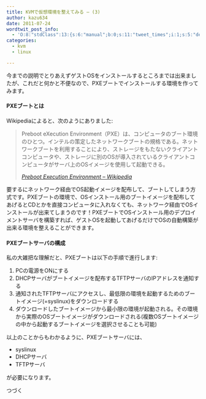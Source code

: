 ```yaml
---
title: KVMで仮想環境を整えてみる – (3)
author: kazu634
date: 2011-07-24
wordtwit_post_info:
  - 'O:8:"stdClass":13:{s:6:"manual";b:0;s:11:"tweet_times";i:1;s:5:"delay";i:0;s:7:"enabled";i:1;s:10:"separation";s:2:"60";s:7:"version";s:3:"3.7";s:14:"tweet_template";b:0;s:6:"status";i:2;s:6:"result";a:0:{}s:13:"tweet_counter";i:2;s:13:"tweet_log_ids";a:1:{i:0;i:5439;}s:9:"hash_tags";a:0:{}s:8:"accounts";a:1:{i:0;s:7:"kazu634";}}'
categories:
  - kvm
  - linux

---
```

<div class="section">
<p>
    今までの説明でとりあえずゲストOSをインストールするところまでは出来ましたが、これだと何かと不便なので、PXEブートでインストールする環境を作ってみます。
</p>
  
<h4>
    PXEブートとは
</h4>
  
<p>
    Wikipediaによると、次のようにありました:
</p>
  
<blockquote title="Preboot Execution Environment:title - Wikipedia" cite="http://ja.wikipedia.org/wiki/Preboot_Execution_Environment">
<p>
      Preboot eXecution Environment（PXE）は、コンピュータのブート環境のひとつ。インテルの策定したネットワークブートの規格である。ネットワークブートを利用することにより、ストレージをもたないクライアントコンピュータや、ストレージに別のOSが導入されているクライアントコンピュータがサーバ上のOSイメージを使用して起動できる。
</p>
    
<p>
<cite><a href="http://ja.wikipedia.org/wiki/Preboot_Execution_Environment" onclick="__gaTracker('send', 'event', 'outbound-article', 'http://ja.wikipedia.org/wiki/Preboot_Execution_Environment', 'Preboot Execution Environment &#8211; Wikipedia');" target="_blank">Preboot Execution Environment &#8211; Wikipedia</a></cite>
</p>
</blockquote>
  
<p>
    要するにネットワーク経由でOS起動イメージを配布して、ブートしてしまう方式です。PXEブートの環境で、OSインストール用のブートイメージを配布してあげるとCDとかを直接コンピュータに入れなくても、ネットワーク経由でOSインストールが出来てしまうのです！PXEブートでOSインストール用のデプロイメントサーバを構築すれば、ゲストOSを起動してあげるだけでOSの自動構築が出来る環境を整えることができます。
</p>
  
<h4>
    PXEブートサーバの構成
</h4>
  
<p>
    私の大雑把な理解だと、PXEブートは以下の手順で進行します:
</p>
  
<ol>
<li>
      PCの電源をONにする
</li>
<li>
      DHCPサーバがブートイメージを配布するTFTPサーバのIPアドレスを通知する
</li>
<li>
      通知されたTFTPサーバにアクセスし、最低限の環境を起動するためのブートイメージ(=syslinux)をダウンロードする
</li>
<li>
      ダウンロードしたブートイメージから最小限の環境が起動される。その環境から実際のOSブートイメージがダウンロードされる(複数OSブートイメージの中から起動するブートイメージを選択させることも可能)
</li>
</ol>
  
<p>
</p>
  
<p>
    以上のことからもわかるように、PXEブートサーバには、
</p>
  
<ul>
<li>
      syslinux
</li>
<li>
      DHCPサーバ
</li>
<li>
      TFTPサーバ
</li>
</ul>
  
<p>
    が必要になります。
</p>
  
<p>
    つづく
</p>
</div>
